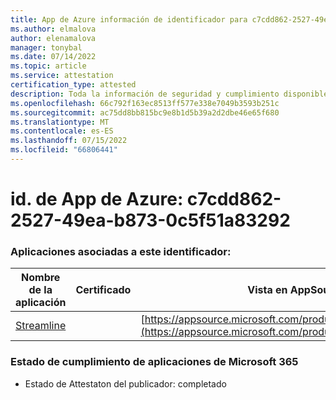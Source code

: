 ```yaml
---
title: App de Azure información de identificador para c7cdd862-2527-49ea-b873-0c5f51a83292
ms.author: elmalova
author: elenamalova
manager: tonybal
ms.date: 07/14/2022
ms.topic: article
ms.service: attestation
certification_type: attested
description: Toda la información de seguridad y cumplimiento disponible para c7cdd862-2527-49ea-b873-0c5f51a83292.
ms.openlocfilehash: 66c792f163ec8513ff577e338e7049b3593b251c
ms.sourcegitcommit: ac75dd8bb815bc9e8b1d5b39a2d2dbe46e65f680
ms.translationtype: MT
ms.contentlocale: es-ES
ms.lasthandoff: 07/15/2022
ms.locfileid: "66806441"
---
```

# <a name="azure-app-id-c7cdd862-2527-49ea-b873-0c5f51a83292"></a>id. de App de Azure: c7cdd862-2527-49ea-b873-0c5f51a83292


### <a name="apps-associated-with-this-id"></a>Aplicaciones asociadas a este identificador:
| **Nombre de la aplicación** | **Certificado** | **Vista en AppSource** |
|--------------|---------------|-----------------------|
| [Streamline](../forward/WA200004100.md) |  | [https://appsource.microsoft.com/product/office/WA200004100](https://appsource.microsoft.com/product/office/WA200004100) |

### <a name="microsoft-365-app-compliance-status"></a>Estado de cumplimiento de aplicaciones de Microsoft 365
- Estado de Attestaton del publicador: completado
